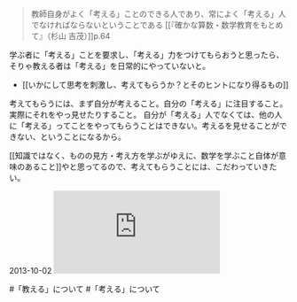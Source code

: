 
>教師自身がよく「考える」ことのできる人であり、常によく「考える」人でなければならないということである
>[[『確かな算数・数学教育をもとめて』（杉山 吉茂）]]p.64

学ぶ者に「考える」ことを要求し、「考える」力をつけてもらおうと思ったら、そりゃ教える者は「考える」を日常的にやっていないと。

- [[いかにして思考を刺激し、考えてもらうか？とそのヒントになり得るもの]]

考えてもらうには、まず自分が考えること。自分の「考える」に注目すること。実際にそれをやっ見せたりすること。
自分が「考える」人でなくては、他の人に「考える」ってことをやってもらうことはできない。考えるを見せることができない、ということになるから。

[[知識ではなく、ものの見方・考え方を学ぶがゆえに、数学を学ぶこと自体が意味のあること]]やと思ってるので、考えてもらうことには、こだわっていきたい。

2013-10-02
![](https://gyazo.com/17da4ebc51ff5b6c448565d535c2e81b.img)

#「教える」について #「考える」について 